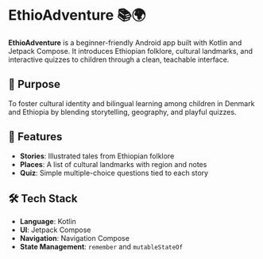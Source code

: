 # EthioAdventure 📚🌍

**EthioAdventure** is a beginner-friendly Android app built with Kotlin and Jetpack Compose. It introduces Ethiopian folklore, cultural landmarks, and interactive quizzes to children through a clean, teachable interface.

## 🎯 Purpose
To foster cultural identity and bilingual learning among children in Denmark and Ethiopia by blending storytelling, geography, and playful quizzes.

## 🧱 Features
- **Stories**: Illustrated tales from Ethiopian folklore
- **Places**: A list of cultural landmarks with region and notes
- **Quiz**: Simple multiple-choice questions tied to each story

## 🛠️ Tech Stack
- **Language**: Kotlin
- **UI**: Jetpack Compose
- **Navigation**: Navigation Compose
- **State Management**: `remember` and `mutableStateOf`
